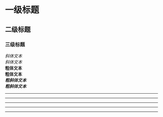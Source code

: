 # 一级标题
## 二级标题
### 三级标题
*斜体文本*<br>
_斜体文本_<br>
**粗体文本**<br>
__粗体文本__<br>
***粗斜体文本***<br>
___粗斜体文本___<br>
***
* * *
*****
- - -
------
